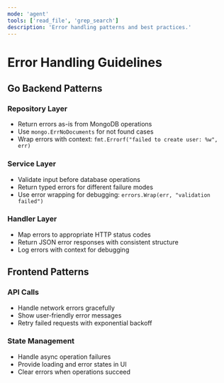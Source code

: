 ```yaml
---
mode: 'agent'
tools: ['read_file', 'grep_search']
description: 'Error handling patterns and best practices.'
---
```


# Error Handling Guidelines

## Go Backend Patterns

### Repository Layer

- Return errors as-is from MongoDB operations
- Use `mongo.ErrNoDocuments` for not found cases
- Wrap errors with context: `fmt.Errorf("failed to create user: %w", err)`

### Service Layer

- Validate input before database operations
- Return typed errors for different failure modes
- Use error wrapping for debugging: `errors.Wrap(err, "validation failed")`

### Handler Layer

- Map errors to appropriate HTTP status codes
- Return JSON error responses with consistent structure
- Log errors with context for debugging

## Frontend Patterns

### API Calls

- Handle network errors gracefully
- Show user-friendly error messages
- Retry failed requests with exponential backoff

### State Management

- Handle async operation failures
- Provide loading and error states in UI
- Clear errors when operations succeed

